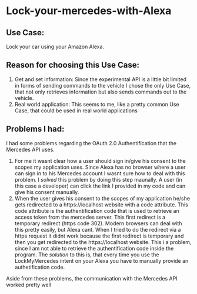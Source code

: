 # Lock-your-mercedes-with-Alexa

## Use Case:
Lock your car using your Amazon Alexa.

## Reason for choosing this Use Case:
1. Get and set information:
Since the experimental API is a little bit limited in forms of sending commands to the vehicle I chose the only Use Case, that not only retrieves information but also sends commands out to the vehicle.
2. Real world application:
This seems to me, like a pretty common Use Case, that could be used in real world applications

## Problems I had:
I had some problems regarding the OAuth 2.0 Authentification that the Mercedes API uses. 
1. For me it wasnt clear how a user should sign in/give his consent to the scopes my application uses. Since Alexa has no browser where a user can sign in to his Mercedes account I wasnt sure how to deal with this problem. I *solved* this problem by doing this step maunally. A user (in this case a developer) can click the link I provided in my code and can give his consent manually.
2. When the user gives his consent to the scopes of my application he/she gets redirected to a https://localhost website with a code attribute. This code attribute is the authentification code that is used to retrieve an access token from the mercedes server. This first redirect is a temporary redirect (https code 302). Modern browsers can deal with this pretty easily, but Alexa cant. When I tried to do the redirect via a https request it didnt work because the first redirect is temporary and then you get redirected to the https://localhost website. This i a problem, since I am not able to retrieve the authentification code inside the program. The *solution* to this is, that every time you use the LockMyMercedes intent on your Alexa you have to manually provide an authetification code.

Aside from these problems, the communication with the Mercedes API worked pretty well
